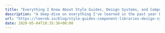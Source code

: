 ```yaml
---
title: "Everything I Know About Style Guides, Design Systems, and Component Libraries"
description: "A deep-dive on everything I've learned in the past year building style guides, design systems, component libraries, and their best practices."
url: "https://leerob.io/blog/style-guides-component-libraries-design-systems"
date: 2020-05-04T18:35:36+00:00
---
```


